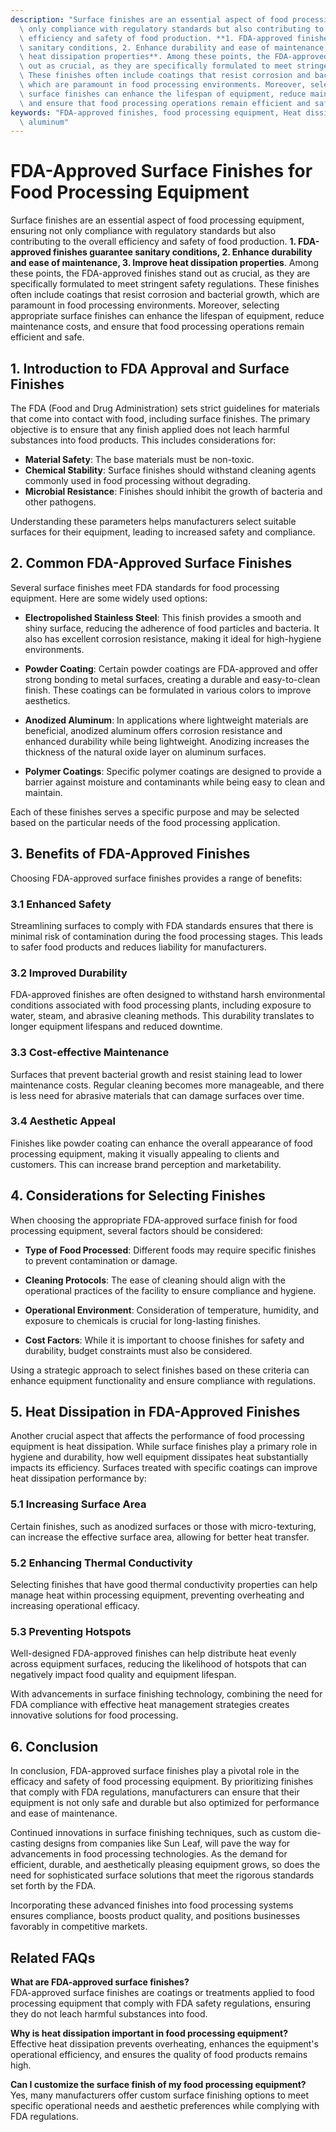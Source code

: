 ```yaml
---
description: "Surface finishes are an essential aspect of food processing equipment, ensuring not\
  \ only compliance with regulatory standards but also contributing to the overall\
  \ efficiency and safety of food production. **1. FDA-approved finishes guarantee\
  \ sanitary conditions, 2. Enhance durability and ease of maintenance, 3. Improve\
  \ heat dissipation properties**. Among these points, the FDA-approved finishes stand\
  \ out as crucial, as they are specifically formulated to meet stringent safety regulations.\
  \ These finishes often include coatings that resist corrosion and bacterial growth,\
  \ which are paramount in food processing environments. Moreover, selecting appropriate\
  \ surface finishes can enhance the lifespan of equipment, reduce maintenance costs,\
  \ and ensure that food processing operations remain efficient and safe."
keywords: "FDA-approved finishes, food processing equipment, Heat dissipation performance, Die-cast\
  \ aluminum"
---
```

# FDA-Approved Surface Finishes for Food Processing Equipment

Surface finishes are an essential aspect of food processing equipment, ensuring not only compliance with regulatory standards but also contributing to the overall efficiency and safety of food production. **1. FDA-approved finishes guarantee sanitary conditions, 2. Enhance durability and ease of maintenance, 3. Improve heat dissipation properties**. Among these points, the FDA-approved finishes stand out as crucial, as they are specifically formulated to meet stringent safety regulations. These finishes often include coatings that resist corrosion and bacterial growth, which are paramount in food processing environments. Moreover, selecting appropriate surface finishes can enhance the lifespan of equipment, reduce maintenance costs, and ensure that food processing operations remain efficient and safe.

## 1. Introduction to FDA Approval and Surface Finishes

The FDA (Food and Drug Administration) sets strict guidelines for materials that come into contact with food, including surface finishes. The primary objective is to ensure that any finish applied does not leach harmful substances into food products. This includes considerations for:

- **Material Safety**: The base materials must be non-toxic.
- **Chemical Stability**: Surface finishes should withstand cleaning agents commonly used in food processing without degrading.
- **Microbial Resistance**: Finishes should inhibit the growth of bacteria and other pathogens.

Understanding these parameters helps manufacturers select suitable surfaces for their equipment, leading to increased safety and compliance.

## 2. Common FDA-Approved Surface Finishes

Several surface finishes meet FDA standards for food processing equipment. Here are some widely used options:

- **Electropolished Stainless Steel**: This finish provides a smooth and shiny surface, reducing the adherence of food particles and bacteria. It also has excellent corrosion resistance, making it ideal for high-hygiene environments.
  
- **Powder Coating**: Certain powder coatings are FDA-approved and offer strong bonding to metal surfaces, creating a durable and easy-to-clean finish. These coatings can be formulated in various colors to improve aesthetics.

- **Anodized Aluminum**: In applications where lightweight materials are beneficial, anodized aluminum offers corrosion resistance and enhanced durability while being lightweight. Anodizing increases the thickness of the natural oxide layer on aluminum surfaces.

- **Polymer Coatings**: Specific polymer coatings are designed to provide a barrier against moisture and contaminants while being easy to clean and maintain.

Each of these finishes serves a specific purpose and may be selected based on the particular needs of the food processing application.

## 3. Benefits of FDA-Approved Finishes

Choosing FDA-approved surface finishes provides a range of benefits:

### 3.1 Enhanced Safety
Streamlining surfaces to comply with FDA standards ensures that there is minimal risk of contamination during the food processing stages. This leads to safer food products and reduces liability for manufacturers.

### 3.2 Improved Durability
FDA-approved finishes are often designed to withstand harsh environmental conditions associated with food processing plants, including exposure to water, steam, and abrasive cleaning methods. This durability translates to longer equipment lifespans and reduced downtime.

### 3.3 Cost-effective Maintenance
Surfaces that prevent bacterial growth and resist staining lead to lower maintenance costs. Regular cleaning becomes more manageable, and there is less need for abrasive materials that can damage surfaces over time.

### 3.4 Aesthetic Appeal
Finishes like powder coating can enhance the overall appearance of food processing equipment, making it visually appealing to clients and customers. This can increase brand perception and marketability.

## 4. Considerations for Selecting Finishes

When choosing the appropriate FDA-approved surface finish for food processing equipment, several factors should be considered:

- **Type of Food Processed**: Different foods may require specific finishes to prevent contamination or damage.
  
- **Cleaning Protocols**: The ease of cleaning should align with the operational practices of the facility to ensure compliance and hygiene.

- **Operational Environment**: Consideration of temperature, humidity, and exposure to chemicals is crucial for long-lasting finishes.

- **Cost Factors**: While it is important to choose finishes for safety and durability, budget constraints must also be considered.

Using a strategic approach to select finishes based on these criteria can enhance equipment functionality and ensure compliance with regulations.

## 5. Heat Dissipation in FDA-Approved Finishes

Another crucial aspect that affects the performance of food processing equipment is heat dissipation. While surface finishes play a primary role in hygiene and durability, how well equipment dissipates heat substantially impacts its efficiency. Surfaces treated with specific coatings can improve heat dissipation performance by:

### 5.1 Increasing Surface Area
Certain finishes, such as anodized surfaces or those with micro-texturing, can increase the effective surface area, allowing for better heat transfer.

### 5.2 Enhancing Thermal Conductivity
Selecting finishes that have good thermal conductivity properties can help manage heat within processing equipment, preventing overheating and increasing operational efficacy.

### 5.3 Preventing Hotspots
Well-designed FDA-approved finishes can help distribute heat evenly across equipment surfaces, reducing the likelihood of hotspots that can negatively impact food quality and equipment lifespan.

With advancements in surface finishing technology, combining the need for FDA compliance with effective heat management strategies creates innovative solutions for food processing.

## 6. Conclusion

In conclusion, FDA-approved surface finishes play a pivotal role in the efficacy and safety of food processing equipment. By prioritizing finishes that comply with FDA regulations, manufacturers can ensure that their equipment is not only safe and durable but also optimized for performance and ease of maintenance. 

Continued innovations in surface finishing techniques, such as custom die-casting designs from companies like Sun Leaf, will pave the way for advancements in food processing technologies. As the demand for efficient, durable, and aesthetically pleasing equipment grows, so does the need for sophisticated surface solutions that meet the rigorous standards set forth by the FDA.

Incorporating these advanced finishes into food processing systems ensures compliance, boosts product quality, and positions businesses favorably in competitive markets.

## Related FAQs

**What are FDA-approved surface finishes?**  
FDA-approved surface finishes are coatings or treatments applied to food processing equipment that comply with FDA safety regulations, ensuring they do not leach harmful substances into food.

**Why is heat dissipation important in food processing equipment?**  
Effective heat dissipation prevents overheating, enhances the equipment's operational efficiency, and ensures the quality of food products remains high.

**Can I customize the surface finish of my food processing equipment?**  
Yes, many manufacturers offer custom surface finishing options to meet specific operational needs and aesthetic preferences while complying with FDA regulations.
